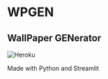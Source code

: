 # WPGEN
## WallPaper GENerator



![Heroku](https://pyheroku-badge.herokuapp.com/?app=WPGEN)




Made with Python and Streamlit
